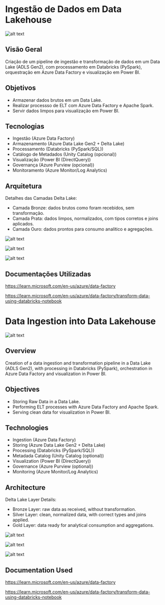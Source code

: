 # Ingestão de Dados em Data Lakehouse

![alt text](cover.png)

## Visão Geral
Criação de um pipeline de ingestão e transformação de dados em um Data Lake (ADLS Gen2), com processamento em Databricks (PySpark), orquestração em Azure Data Factory e visualização em Power BI.
## Objetivos
- Armazenar dados brutos em um Data Lake.
- Realizar processso de ELT com Azure Data Factory e Apache Spark.
- Servir dados limpos para visualização em Power BI.
## Tecnologias
- Ingestão (Azure Data Factory)
- Armazenamento (Azure Data Lake Gen2 + Delta Lake)
- Processamento (Databricks (PySpark/SQL))
- Catálogo de Metadados (Unity Catalog (opcional))
- Visualização (Power BI (DirectQuery))
- Governança (Azure Purview (opcional))
- Monitoramento (Azure Monitor/Log Analytics)
## Arquitetura
Detalhes das Camadas Delta Lake:
- Camada Bronze: dados brutos como foram recebidos, sem transformação.
- Camada Prata: dados limpos, normalizados, com tipos corretos e joins aplicados.
- Camada Ouro: dados prontos para consumo analítico e agregações.

![alt text](OLTP.png)

![alt text](DW.png)

![alt text](<architecture.png>)

## Documentações Utilizadas
https://learn.microsoft.com/en-us/azure/data-factory

https://learn.microsoft.com/en-us/azure/data-factory/transform-data-using-databricks-notebook
#
#
#
# Data Ingestion into Data Lakehouse

![alt text](cover.png)

## Overview
Creation of a data ingestion and transformation pipeline in a Data Lake (ADLS Gen2), with processing in Databricks (PySpark), orchestration in Azure Data Factory and visualization in Power BI.
## Objectives
- Storing Raw Data in a Data Lake.
- Performing ELT processes with Azure Data Factory and Apache Spark.
- Serving clean data for visualization in Power BI.
## Technologies
- Ingestion (Azure Data Factory)
- Storing (Azure Data Lake Gen2 + Delta Lake)
- Processing (Databricks (PySpark/SQL))
- Metadada Catalog (Unity Catalog (optional))
- Visualization (Power BI (DirectQuery))
- Governance (Azure Purview (optional))
- Monitoring (Azure Monitor/Log Analytics)
## Architecture
Delta Lake Layer Details:
- Bronze Layer: raw data as received, without transformation.
- Silver Layer: clean, normalized data, with correct types and joins applied.
- Gold Layer: data ready for analytical consumption and aggregations.

![alt text](OLTP.png)

![alt text](DW.png)

![alt text](<architecture.png>)

## Documentation Used
https://learn.microsoft.com/en-us/azure/data-factory

https://learn.microsoft.com/en-us/azure/data-factory/transform-data-using-databricks-notebook